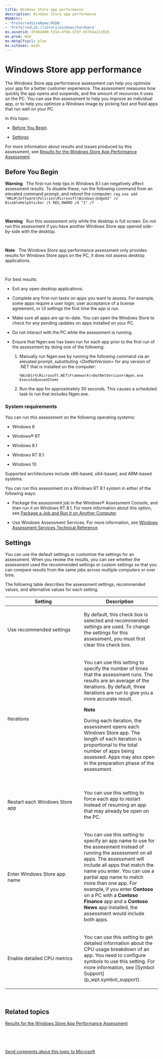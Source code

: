 ```yaml
---
title: Windows Store app performance
description: Windows Store app performance
MSHAttr:
- 'PreferredSiteName:MSDN'
- 'PreferredLib:/library/windows/hardware'
ms.assetid: dfd6d400-fd14-4fbb-b75f-657b4a213026
ms.prod: W10
ms.mktglfcycl: plan
ms.sitesec: msdn
---
```


# Windows Store app performance


The Windows Store app performance assessment can help you optimize your app for a better customer experience. The assessment measures how quickly the app opens and suspends, and the amount of resources it uses on the PC. You can use this assessment to help you improve an individual app, or to help you optimize a Windows image by picking fast and fluid apps that run well on your PC.

In this topic:

-   [Before You Begin](#bkmk-begin)

-   [Settings](#bkmk-settings)

For more information about results and issues produced by this assessment, see [Results for the Windows Store App Performance Assessment](results-for-the-windows-store-app-performance-assessment.md).

## <a href="" id="bkmk-begin"></a>Before You Begin


**Warning**  
The first-run help tips in Windows 8.1 can negatively affect assessment results. To disable these, run the following command from an elevated command prompt, and reboot the computer: `reg.exe add "HKLM\Software\Policies\Microsoft\Windows\EdgeUI" /v DisableHelpSticker /t REG_DWORD /d "1" /f`

 

**Warning**  
Run this assessment only while the desktop is full screen. Do not run this assessment if you have another Windows Store app opened side-by-side with the desktop.

 

**Note**  
The Windows Store app performance assessment only provides results for Windows Store apps on the PC, it does not assess desktop applications.

 

For best results:

-   Exit any open desktop applications.

-   Complete any first-run tasks on apps you want to assess. For example, some apps require a user login, user acceptance of a license agreement, or UI settings the first time the app is run.

-   Make sure all apps are up-to-date. You can open the Windows Store to check for any pending updates on apps installed on your PC.

-   Do not interact with the PC while the assessment is running.

-   Ensure that Ngen.exe has been run for each app prior to the first run of the assessment by doing one of the following:

    1.  Manually run Ngen.exe by running the following command via an elevated prompt, substituting *&lt;DotNetVersion&gt;* for any version of .NET that is installed on the computer:

        `%WinDir%\Microsoft.NET\Framework\<DotNetVersion>\Ngen.exe ExecuteQueuedItems`

    2.  Run the app for approximately 30 seconds. This causes a scheduled task to run that includes Ngen.exe.

### System requirements

You can run this assessment on the following operating systems:

-   Windows 8

-   Windows® RT

-   Windows 8.1

-   Windows RT 8.1

-   Windows 10

Supported architectures include x86-based, x64-based, and ARM-based systems.

You can run this assessment on a Windows RT 8.1 system in either of the following ways:

-   Package the assessment job in the Windows® Assessment Console, and then run it on Windows RT 8.1. For more information about this option, see [Package a Job and Run It on Another Computer](package-a-job-and-run-it-on-another-computer.md).

-   Use Windows Assessment Services. For more information, see [Windows Assessment Services Technical Reference](http://go.microsoft.com/fwlink/?LinkId=215628).

## <a href="" id="bkmk-settings"></a>Settings


You can use the default settings or customize the settings for an assessment. When you review the results, you can see whether the assessment used the recommended settings or custom settings so that you can compare results from the same jobs across multiple computers or over time.

The following table describes the assessment settings, recommended values, and alternative values for each setting.

<table>
<colgroup>
<col width="50%" />
<col width="50%" />
</colgroup>
<thead>
<tr class="header">
<th>Setting</th>
<th>Description</th>
</tr>
</thead>
<tbody>
<tr class="odd">
<td><p>Use recommended settings</p></td>
<td><p>By default, this check box is selected and recommended settings are used. To change the settings for this assessment, you must first clear this check box.</p></td>
</tr>
<tr class="even">
<td><p>Iterations</p></td>
<td><p>You can use this setting to specify the number of times that the assessment runs. The results are an average of the iterations. By default, three iterations are run to give you a more accurate result.</p>
<div class="alert">
<strong>Note</strong>  
<p>During each iteration, the assessment opens each Windows Store app. The length of each iteration is proportional to the total number of apps being assessed. Apps may also open in the preparation phase of the assessment.</p>
</div>
<div>
 
</div></td>
</tr>
<tr class="odd">
<td><p>Restart each Windows Store app</p></td>
<td><p>You can use this setting to force each app to restart instead of resuming an app that may already be open on the PC.</p></td>
</tr>
<tr class="even">
<td><p>Enter Windows Store app name</p></td>
<td><p>You can use this setting to specify an app name to use for the assessment instead of running the assessment on all apps. The assessment will include all apps that match the name you enter. You can use a partial app name to match more than one app. For example, if you enter <strong>Contoso</strong> on a PC with a <strong>Contoso Finance</strong> app and a <strong>Contoso News</strong> app installed, the assessment would include both apps.</p></td>
</tr>
<tr class="odd">
<td><p>Enable detailed CPU metrics</p></td>
<td><p>You can use this setting to get detailed information about the CPU usage breakdown of an app. You need to configure symbols to use this setting. For more information, see [Symbol Support](p_wpt.symbol_support).</p></td>
</tr>
</tbody>
</table>

 

## Related topics


[Results for the Windows Store App Performance Assessment](results-for-the-windows-store-app-performance-assessment.md)

 

 

[Send comments about this topic to Microsoft](mailto:wsddocfb@microsoft.com?subject=Documentation%20feedback%20%5Bp_assessments\p_assessments%5D:%20Windows%20Store%20app%20performance%20%20RELEASE:%20%285/3/2016%29&body=%0A%0APRIVACY%20STATEMENT%0A%0AWe%20use%20your%20feedback%20to%20improve%20the%20documentation.%20We%20don't%20use%20your%20email%20address%20for%20any%20other%20purpose,%20and%20we'll%20remove%20your%20email%20address%20from%20our%20system%20after%20the%20issue%20that%20you're%20reporting%20is%20fixed.%20While%20we're%20working%20to%20fix%20this%20issue,%20we%20might%20send%20you%20an%20email%20message%20to%20ask%20for%20more%20info.%20Later,%20we%20might%20also%20send%20you%20an%20email%20message%20to%20let%20you%20know%20that%20we've%20addressed%20your%20feedback.%0A%0AFor%20more%20info%20about%20Microsoft's%20privacy%20policy,%20see%20http://privacy.microsoft.com/default.aspx. "Send comments about this topic to Microsoft")





